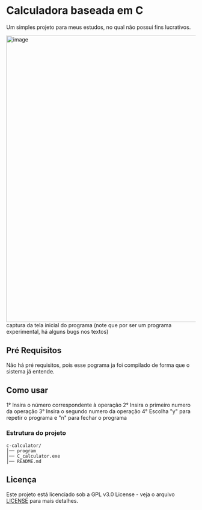 # Calculadora baseada em C

Um simples projeto para meus estudos, no qual não possui fins lucrativos.



<img width="1483" height="762" alt="image" src="https://github.com/user-attachments/assets/e4e98b53-e8b4-4773-8bcf-ec70882d581a" />
captura da tela inicial do programa (note que por ser um programa experimental, há alguns bugs nos textos)

## Pré Requisitos

Não há pré requisitos, pois esse pograma ja foi compilado de forma que o sistema já entende.


## Como usar

1° Insira o número correspondente à operação
2° Insira o primeiro numero da operação
3° Insira o segundo numero da operação
4° Escolha "y" para repetir o programa e "n" para fechar o programa

### Estrutura do projeto

```
c-calculator/
│── program
│── C_calculator.exe
│── README.md

```

## Licença  

Este projeto está licenciado sob a GPL v3.0 License - veja o arquivo [LICENSE](LICENSE) para mais detalhes.  

